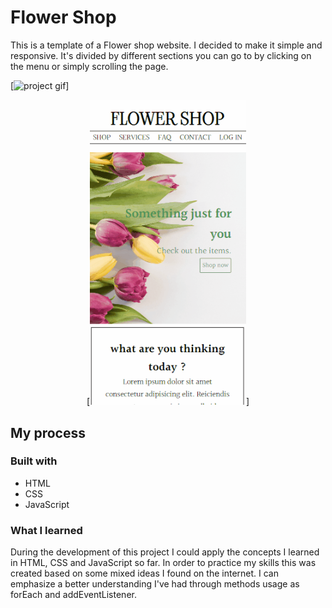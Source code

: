 # Flower Shop 

This is a template of a Flower shop website. I decided to make it simple and responsive. It's divided by different sections you can go to by clicking on the menu or simply scrolling the page.  


[<img src="./src/images/flower-shop.gif" alt="project gif">]

<p align="center"> [<img src="./src/images/responsive-flower.gif" width="250" alt="responsive gif">] </p>

## My process

### Built with

- HTML
- CSS
- JavaScript

### What I learned

During the development of this project I could apply the concepts I learned in HTML, CSS and JavaScript so far. In order to practice my skills this was created based on some mixed ideas I found on the internet.
I can emphasize a better understanding I've had through methods usage as forEach and addEventListener.
